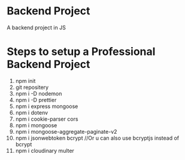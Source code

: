 # Backend Project

A backend project in JS


# Steps to setup a Professional Backend Project

01. npm init
02. git repositery
03. npm i -D nodemon
04. npm i -D prettier
05. npm i express mongoose
06. npm i dotenv
07. npm i cookie-parser cors
08. npm i mongoose
09. npm i mongoose-aggregate-paginate-v2
10. npm i jsonwebtoken bcrypt //Or u can also use bcryptjs instead of bcrypt
11. npm i cloudinary multer